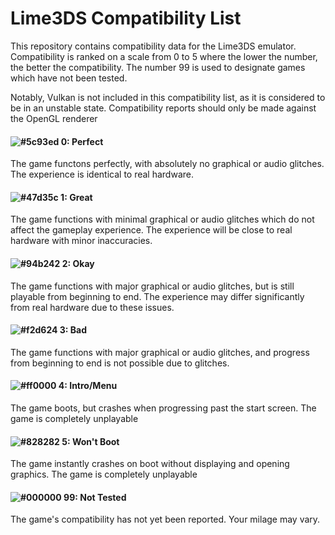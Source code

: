 # Lime3DS Compatibility List
This repository contains compatibility data for the Lime3DS emulator.
Compatibility is ranked on a scale from 0 to 5 where the lower the number, the better the compatibility. The number 99 is used to designate games which have not been tested.

Notably, Vulkan is not included in this compatibility list, as it is considered to be in an unstable state. Compatibility reports should only be made against the OpenGL renderer

#### ![#5c93ed](https://placehold.co/15x15/5c93ed/5c93ed.png) 0: Perfect
The game functons perfectly, with absolutely no graphical or audio glitches. The experience is identical to real hardware.

#### ![#47d35c](https://placehold.co/15x15/47d35c/47d35c.png) 1: Great
The game functions with minimal graphical or audio glitches which do not affect the gameplay experience. The experience will be close to real hardware with minor inaccuracies.

#### ![#94b242](https://placehold.co/15x15/94b242/94b242.png) 2: Okay
The game functions with major graphical or audio glitches, but is still playable from beginning to end. The experience may differ significantly from real hardware due to these issues.

#### ![#f2d624](https://placehold.co/15x15/f2d624/f2d624.png) 3: Bad
The game functions with major graphical or audio glitches, and progress from beginning to end is not possible due to glitches.

#### ![#ff0000](https://placehold.co/15x15/ff0000/ff0000.png) 4: Intro/Menu
The game boots, but crashes when progressing past the start screen. The game is completely unplayable

#### ![#828282](https://placehold.co/15x15/828282/828282.png) 5: Won't Boot
The game instantly crashes on boot without displaying and opening graphics. The game is completely unplayable

#### ![#000000](https://placehold.co/15x15/000000/000000.png) 99: Not Tested
The game's compatibility has not yet been reported. Your milage may vary.
